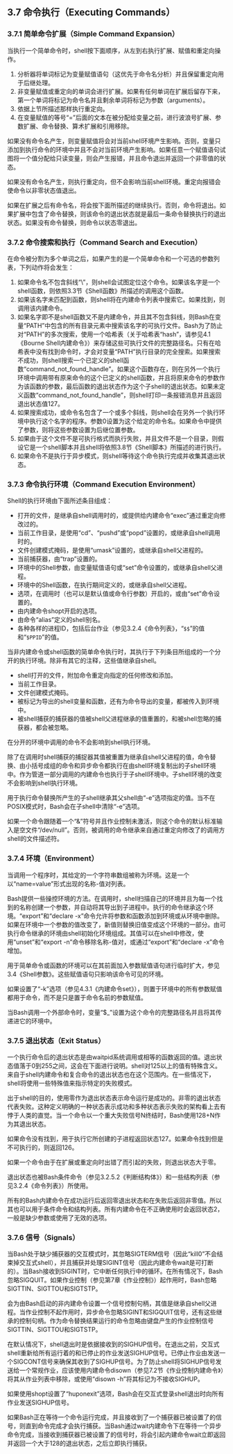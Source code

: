 ## 3.7 命令执行（Executing Commands）

### 3.7.1 简单命令扩展（Simple Command Expansion）

当执行一个简单命令时，shell按下面顺序，从左到右执行扩展、赋值和重定向操作。

1. 分析器将单词标记为变量赋值语句（这优先于命令名分析）并且保留重定向用于后继处理。
2. 非变量赋值或重定向的单词会进行扩展。如果有任何单词在扩展后留存下来，第一个单词将标记为命令名并且剩余单词将标记为参数（arguments）。
3. 依据上节所描述那样执行重定向。
4. 在变量赋值的等号“=”后面的文本在被分配给变量之前，进行波浪号扩展、参数扩展、命令替换、算术扩展和引用移除。

如果没有命令名产生，则变量赋值将会对当前shell环境产生影响。否则，变量只添加到执行命令的环境中并且不会对当前环境产生影响。如果任意一个赋值语句试图将一个值分配给只读变量，则会产生报错，并且命令退出并返回一个非零值的状态。

如果没有命令名产生，则执行重定向，但不会影响当前shell环境。重定向报错会使命令以非零状态值退出。

如果在扩展之后有命令名，将会按下面所描述的继续执行。否则，命令将退出。如果扩展中包含了命令替换，则该命令的退出状态就是最后一条命令替换执行的退出状态。如果没有命令替换，则命令以状态零退出。

### 3.7.2 命令搜索和执行（Command Search and Execution）

在命令被分割为多个单词之后，如果产生的是一个简单命令和一个可选的参数列表，下列动作将会发生：

1. 如果命令名不包含斜线“\”，则shell会试图定位这个命令。如果该名字是一个shell函数，则依照3.3节《Shell函数》所描述的调用这个函数。
2. 如果该名字未匹配到函数，则shell将在内建命令列表中搜索它。如果找到，则调用该内建命令。
3. 如果名字即不是shell函数又不是内建命令，并且其不包含斜线，则Bash在变量“PATH”中包含的所有目录元素中搜索该名字的可执行文件。Bash为了防止对“PATH”的多次搜索，使用一个哈希表（关于哈希表“hash”，请参见4.1《Bourne Shell内建命令》）来存储这些可执行文件的完整路径名。只有在哈希表中没有找到命令时，才会对变量“PATH”执行目录的完全搜索。如果搜索不成功，则shell搜索一个已定义的shell函数“command_not_found_handle”。如果这个函数存在，则在另外一个执行环境中调用带有原来命令的这个已定义的shell函数，并且将原来命令的参数作为该函数的参数，最后函数的退出状态作为这个子shell的退出状态。如果未定义函数“command_not_found_handle”，则shell打印一条报错消息并且返回退出状态值127。
4. 如果搜索成功，或命令名包含了一个或多个斜线，则shell会在另外一个执行环境中执行这个名字的程序。参数0设置为这个给定的命令名。如果命令中提供了参数，则将这些参数设置为后继位置参数。
5. 如果由于这个文件不是可执行格式而执行失败，并且文件不是一个目录，则假设它是一个shell脚本并且shell将依照3.8节《Shell脚本》所描述的进行执行。
6. 如果命令不是执行于异步模式，则shell等待这个命令执行完成并收集其退出状态。

### 3.7.3 命令执行环境（Command Execution Environment）

Shell的执行环境由下面所述条目组成：

- 打开的文件，是继承自shell调用时的，或提供给内建命令“exec”通过重定向修改过的。
- 当前工作目录，是使用“cd”、“pushd”或“popd”设置的，或继承自shell调用时的。
- 文件创建模式掩码，是使用“umask”设置的，或继承自shell父进程的。
- 当前捕获器，由“trap”设置的。
- 环境中的Shell参数，由变量赋值语句或“set”命令设置的，或继承自shell父进程。
- 环境中的Shell函数，在执行期间定义的，或继承自shell父进程。
- 选项，在调用时（也可以是默认值或命令行参数）开启的，或由“set”命令设置的。
- 由内建命令shopt开启的选项。
- 由命令“alias”定义的shell别名。
- 各种各样的进程ID，包括后台作业（参见3.2.4《命令列表》，“`$$`”的值和“`$PPID`”的值。

当非内建命令或shell函数的简单命令执行时，其执行于下列条目所组成的一个分开的执行环境。除非有其它的注释，这些值继承自shell。

- shell打开的文件，附加命令重定向指定的任何修改和添加。
- 当前工作目录。
- 文件创建模式掩码。
- 被标记为导出的shell变量和函数，还有为命令导出的变量，都被传入到环境中。
- 被shell捕获的捕获器的值被shell父进程继承的值重置的，和被shell忽略的捕获器，都会被忽略。

在分开的环境中调用的命令不会影响到shell执行环境。

除了在调用时shell捕获的捕捉器其值被重置为继承自shell父进程的值，命令替换、由小括号成组的命令和异步命令都执行在由shell环境复制出的子shell环境中。作为管道一部分调用的内建命令也执行于子shell环境中。子shell环境的改变不会影响到shell执行环境。

用于执行命令替换所产生的子shell继承其父shell由“-e”选项指定的值。当不在POSIX模式时，Bash会在子shell中清除“-e”选项。

如果一个命令跟随着一个“&”符号并且作业控制未激活，则这个命令的默认标准输入是空文件“/dev/null”。否则，被调用的命令继承来自通过重定向修改了的调用方shell的文件描述符。

### 3.7.4 环境（Environment）

当调用一个程序时，其给定的一个字符串数组被称为环境。这是一个以“name=value”形式出现的名称-值对列表。

Bash提供一些操控环境的方法。在调用时，shell扫描自己的环境并且为每一个找到的名称创建一个参数，并自动将其导出到子进程中。执行的命令继承这个环境。“export”和“declare -x”命令允许将参数和函数添加到环境或从环境中删除。如果在环境中一个参数的值改变了，新值则替换旧值变成这个环境的一部分。由可执行命令继承的环境由shell初始化环境组成。其值可以在shell中修改，使用“unset”和“export -n”命令移除名称-值对，或通过“export”和“declare -x”命令增加。

用于简单命令或函数的环境可以在其前面加入参数赋值语句进行临时扩大，参见3.4《Shell参数》。这些赋值语句只影响该命令可见的环境。

如果设置了“-k”选项（参见4.3.1《内建命令set》），则置于环境中的所有参数赋值都用于命令，而不是只是置于命令名前的参数赋值。

当Bash调用一个外部命令时，变量“$_”设置为这个命令的完整路径名并且将其传递进它的环境中。

### 3.7.5 退出状态（Exit Status）

一个执行命令后的退出状态是由waitpid系统调用或相等的函数返回的值。退出状态值落于0到255之间，这会在下面进行说明。shell对125以上的值有特殊含义。来自于shell内建命令和复合命令的退出状态也在这个范围内。在一些情况下，shell将使用一些特殊值来指示特定的失败模式。

出于shell的目的，使用零作为退出状态表示命令运行是成功的。非零的退出状态代表失败。这种定义明确的一种状态表示成功和多种状态表示失败的架构看上去有悖于人类的直觉。当一个命令以一个重大失败信号N终结时，Bash使用128+N作为其退出状态。

如果命令没有找到，用于执行它所创建的子进程返回状态127。如果命令找到但是不可执行的，则返回126。

如果一个命令由于在扩展或重定向时出错了而引起的失败，则退出状态大于零。

退出状态也被Bash条件命令（参见3.2.5.2《判断结构体》）和一些结构列表（参见3.2.4《命令列表》）所使用。

所有的Bash内建命令在成功运行后返回零退出状态和在失败后返回非零值。所以其也可以用于条件命令和结构列表。所有内建命令在不正确使用时会返回状态2，一般是缺少参数或使用了无效的选项。

### 3.7.6 信号（Signals）

当Bash处于缺少捕获器的交互模式时，其忽略SIGTERM信号（因此“kill0”不会结束掉交互式shell），并且捕获并处理SIGINT信号（因此内建命令wait是可打断的）。当Bash接收到SIGINT时，它中断任何执行中的循环。在所有情况下，Bash忽略SIGQUIT。如果作业控制（参见第7章《作业控制》）起作用时，Bash忽略SIGTTIN、SIGTTOU和SIGTSTP。

会为由Bash启动的非内建命令设置一个信号控制句柄，其值是继承自shell父进程。当作业控制不起作用时，异步命令忽略SIGINT和SIGQUIT信号，还有这些继承的控制句柄。作为命令替换结果运行的命令忽略由键盘产生的作业控制信号SIGTTIN、SIGTTOU和SIGTSTP。

在默认情况下，shell退出时是依据接收到的SIGHUP信号。在退出之前，交互式shell重新给所有运行着的和已停止的作业发送SIGHUP信号。已停止作业由发送一个SIGCONT信号来确保其收到了SIGHUP信号。为了防止shell将SIGHUP信号发送给一个常规作业，应该使用内建命令disown（参见7.2节《作业控制内建命令》）将其从作业列表中移除，或使用“disown -h”将其标记为不接收SIGHUP。

如果使用shopt设置了“huponexit”选项，Bash会在交互式登录shell退出时向所有作业发送SIGHUP信号。

如果Bash正在等待一个命令运行完成，并且接收到了一个捕获器已被设置了的信号，则直到命令完成才会执行捕获。当Bash通过wait内建命令下在等待一个异步命令完成，当接收到捕获器已被设置了的信号时，将会引起内建命令wait立即返回并返回一个大于128的退出状态，之后立即执行捕获。